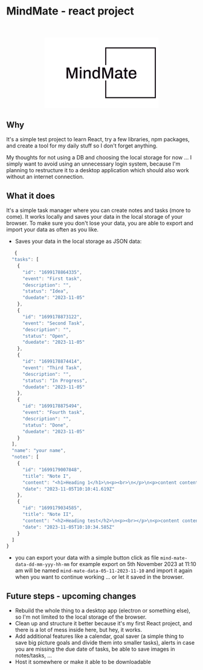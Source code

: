 # MindMate - react project

<div align="center">
   </br>
   </br>
<img src="https://github.com/Paulalbo/MindMate/blob/main/src/assets/logo.svg" width="300">
   </br>
</div>

## Why

It's a simple test project to learn React, try a few libraries, npm packages, and create a tool for my daily stuff so I don't forget anything.

My thoughts for not using a DB and choosing the local storage for now ... I simply want to avoid using an unnecessary login system, because I'm planning to restructure it to a desktop application which should also work without an internet connection.

## What it does

It's a simple task manager where you can create notes and tasks (more to come). It works locally and saves your data in the local storage of your browser. To make sure you don't lose your data, you are able to export and import your data as often as you like.

- Saves your data in the local storage as JSON data:

```js
   {
  "tasks": [
    {
      "id": "1699178864335",
      "event": "First task",
      "description": "",
      "status": "Idea",
      "duedate": "2023-11-05"
    },
    {
      "id": "1699178873122",
      "event": "Second Task",
      "description": "",
      "status": "Open",
      "duedate": "2023-11-05"
    },
    {
      "id": "1699178874414",
      "event": "Third Task",
      "description": "",
      "status": "In Progress",
      "duedate": "2023-11-05"
    },
    {
      "id": "1699178875494",
      "event": "Fourth task",
      "description": "",
      "status": "Done",
      "duedate": "2023-11-05"
    }
  ],
  "name": "your name",
  "notes": [
    {
      "id": "1699179007848",
      "title": "Note I",
      "content": "<h1>Heading 1</h1>\n<p><br>\n</p>\n<p>content content content content content content content content content content content content content content content content content content content content content content content content content content content content content content content content content content content content content content content content content content<strong> content bold</strong> content content content content content content content content content content content content content content content content content content content content content content content content content content content content content content content content content content content content content content content content content content content content content content content content content content content content content content content content content content content content content content content content content content&nbsp;</p>\n<p><br>\n</p>\n<h2>heading 2</h2>\n<p><br>\n</p>\n<p>content content content content content content content content content content content content content content<em> content italic content italic </em>content content content content content content content content content content content content content content content content content content content content content content content content content content content content content content content content content content content content content content content content content&nbsp;</p>\n<p><br>\n</p>\n<h3>heading 3</h3>\n<p><br>\n</p>\n<p>content content content content <del>content strikethrough content strikethrough content strikethrough</del> content content content content content content content content content content content content content content content content content content content content content content content content content content content content content content content content content content content content content content content content content content content content content content content content content content content content content&nbsp;</p>",
      "date": "2023-11-05T10:10:41.619Z"
    },
    {
      "id": "1699179034585",
      "title": "Note II",
      "content": "<h2>Heading test</h2>\n<p><br></p>\n<p>content content content content content content content content content content content content content content content content content content content content content content content content content content content content content content content content content content content content content content content content content content content content content content content content content content content content content content content content content content content</p>",
      "date": "2023-11-05T10:10:34.585Z"
    }
  ]
}
```

- you can export your data with a simple button click as file `mind-mate-data-dd-mm-yyy-hh-mm` for example export on 5th November 2023 at 11:10 am will be named `mind-mate-data-05-11-2023-11-10` and import it again when you want to continue working ... or let it saved in the browser.

## Future steps - upcoming changes

- Rebuild the whole thing to a desktop app (electron or something else), so I'm not limited to the local storage of the browser.
- Clean up and structure it better because it's my first React project, and there is a lot of mess inside here, but hey, it works.
- Add additional features like a calendar, goal saver (a simple thing to save big picture goals and divide them into smaller tasks), alerts in case you are missing the due date of tasks, be able to save images in notes/tasks, ...
- Host it somewhere or make it able to be downloadable
